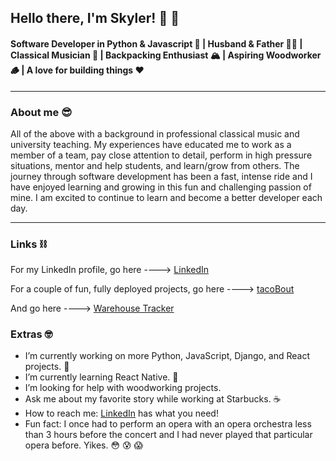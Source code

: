 ## Hello there, I'm Skyler! 👋 👋

<!-- ![Me](P8060117.JPG) -->

#### Software Developer in Python & Javascript 🐍 | Husband & Father 👶🏼 | Classical Musician 🎺 | Backpacking Enthusiast 🏔 | Aspiring Woodworker 🪵 | A love for building things ❤️

<hr />

### About me 😎

All of the above with a background in professional classical music and university teaching. My experiences have educated me to work as a member of a team, pay close attention to detail, perform in high pressure situations, mentor and help students, and learn/grow from others. The journey through software development has been a fast, intense ride and I have enjoyed learning and growing in this fun and challenging passion of mine. I am excited to continue to learn and become a better developer each day. 
<br/>
<hr/>

### Links ⛓

For my LinkedIn profile, go here ----> [LinkedIn](https://www.linkedin.com/in/skylerjohnson102020/)

For a couple of fun, fully deployed projects, go here ----> [tacoBout](https://github.com/SkylerJohnson102020/taco-tuesday-frontend)

And go here ----> [Warehouse Tracker](https://github.com/Supply-Chain-Gang-2/warehouse-tracker-back-end)

### Extras 🤓
- I’m currently working on more Python, JavaScript, Django, and React projects. 🤙
- I’m currently learning React Native. 🤙
- I’m looking for help with woodworking projects.
- Ask me about my favorite story while working at Starbucks. ☕️
- How to reach me: [LinkedIn](https://www.linkedin.com/in/skylerjohnson102020/) has what you need!
- Fun fact: I once had to perform an opera with an opera orchestra less than 3 hours before the concert and I had never played that particular opera before. Yikes. 😳 😰 😱
